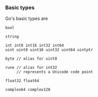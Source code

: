 ### Basic types

Go's basic types are

`bool`

`string`

```
int int8 int16 int32 int64
uint uint8 uint16 uint32 uint64 uintptr

byte // alias for uint8

rune // alias for int32
     // represents a Unicode code point

float32 float64

complex64 complex128
```


